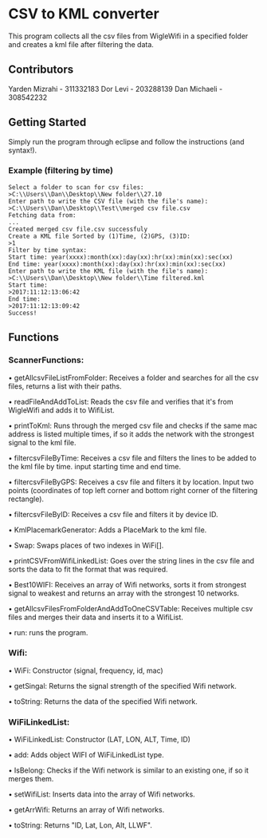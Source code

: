 # CSV to KML converter

This program collects all the csv files from WigleWifi in a specified folder and creates a kml file after filtering the data.

## Contributors

Yarden Mizrahi - 311332183
Dor Levi - 203288139
Dan Michaeli - 308542232

## Getting Started

Simply run the program through eclipse and follow the instructions (and syntax!).

### Example (filtering by time)
```
Select a folder to scan for csv files: 
>C:\\Users\\Dan\\Desktop\\New folder\\27.10
Enter path to write the CSV file (with the file's name): 
>C:\\Users\\Dan\\Desktop\\Test\\merged csv file.csv
Fetching data from:
...
Created merged csv file.csv successfuly
Create a KML file Sorted by (1)Time, (2)GPS, (3)ID: 
>1
Filter by time syntax:
Start time: year(xxxx):month(xx):day(xx):hr(xx):min(xx):sec(xx) 
End time: year(xxxx):month(xx):day(xx):hr(xx):min(xx):sec(xx)
Enter path to write the KML file (with the file's name): 
>C:\\Users\\Dan\\Desktop\\New folder\\Time filtered.kml
Start time: 
>2017:11:12:13:06:42
End time: 
>2017:11:12:13:09:42
Success!
```

## Functions
### ScannerFunctions:
•	getAllcsvFileListFromFolder: Receives a folder and searches for all the csv files, returns a list with their paths.

•	readFileAndAddToList: Reads the csv file and verifies that it's from WigleWifi and adds it to WifiList.

•	printToKml: Runs through the merged csv file and checks if the same mac address is listed multiple times, if so it adds the network with the strongest signal to the kml file.

•	filtercsvFileByTime: Receives a csv file and filters the lines to be added to the kml file by time. input starting time and end time.

•	filtercsvFileByGPS: Receives a csv file and filters it by location. Input two points (coordinates of top left corner and bottom right corner of the filtering rectangle).

•	filtercsvFileByID: Receives a csv file and filters it by device ID.

•	KmlPlacemarkGenerator:  Adds a PlaceMark to the kml file.

•	Swap: Swaps places of two indexes in WiFi[].

•	printCSVFromWifiLinkedList: Goes over the string lines in the csv file and sorts the data to fit the format that was required.

•	Best10WIFI: Receives an array of Wifi networks, sorts it from strongest signal to weakest and returns an array with the strongest 10 networks. 

•	getAllcsvFilesFromFolderAndAddToOneCSVTable: Receives multiple csv files and merges their data and inserts it to a WifiList.

•	run: runs the program.


### Wifi:
•	WiFi: Constructor (signal, frequency, id, mac)

•	getSingal: Returns the signal strength of the specified Wifi network.

•	toString: Returns the data of the specified Wifi network.


### WiFiLinkedList:
•	WiFiLinkedList: Constructor (LAT, LON, ALT, Time, ID)

•	add: Adds object WIFI of WiFiLinkedList type.

•	IsBelong: Checks if the Wifi network is similar to an existing one, if so it merges them.

•	setWifiList: Inserts data into the array of Wifi networks.

•	getArrWifi: Returns an array of Wifi networks.

•	toString: Returns "ID, Lat, Lon, Alt, LLWF".